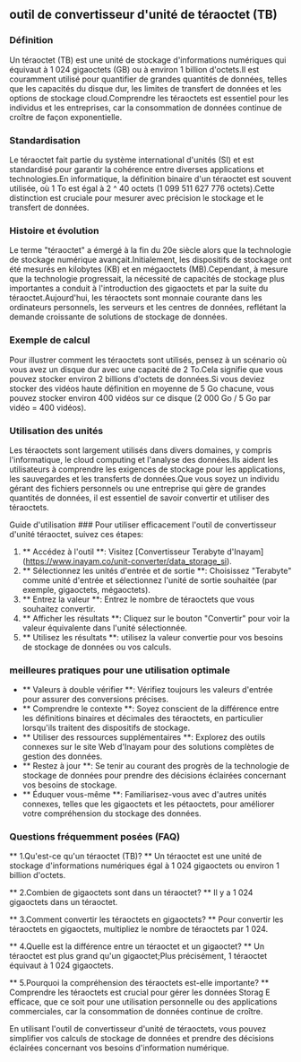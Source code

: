 ## outil de convertisseur d'unité de téraoctet (TB)

### Définition
Un téraoctet (TB) est une unité de stockage d'informations numériques qui équivaut à 1 024 gigaoctets (GB) ou à environ 1 billion d'octets.Il est couramment utilisé pour quantifier de grandes quantités de données, telles que les capacités du disque dur, les limites de transfert de données et les options de stockage cloud.Comprendre les téraoctets est essentiel pour les individus et les entreprises, car la consommation de données continue de croître de façon exponentielle.

### Standardisation
Le téraoctet fait partie du système international d'unités (SI) et est standardisé pour garantir la cohérence entre diverses applications et technologies.En informatique, la définition binaire d'un téraoctet est souvent utilisée, où 1 To est égal à 2 ^ 40 octets (1 099 511 627 776 octets).Cette distinction est cruciale pour mesurer avec précision le stockage et le transfert de données.

### Histoire et évolution
Le terme "téraoctet" a émergé à la fin du 20e siècle alors que la technologie de stockage numérique avançait.Initialement, les dispositifs de stockage ont été mesurés en kilobytes (KB) et en mégaoctets (MB).Cependant, à mesure que la technologie progressait, la nécessité de capacités de stockage plus importantes a conduit à l'introduction des gigaoctets et par la suite du téraoctet.Aujourd'hui, les téraoctets sont monnaie courante dans les ordinateurs personnels, les serveurs et les centres de données, reflétant la demande croissante de solutions de stockage de données.

### Exemple de calcul
Pour illustrer comment les téraoctets sont utilisés, pensez à un scénario où vous avez un disque dur avec une capacité de 2 To.Cela signifie que vous pouvez stocker environ 2 billions d'octets de données.Si vous deviez stocker des vidéos haute définition en moyenne de 5 Go chacune, vous pouvez stocker environ 400 vidéos sur ce disque (2 000 Go / 5 Go par vidéo = 400 vidéos).

### Utilisation des unités
Les téraoctets sont largement utilisés dans divers domaines, y compris l'informatique, le cloud computing et l'analyse des données.Ils aident les utilisateurs à comprendre les exigences de stockage pour les applications, les sauvegardes et les transferts de données.Que vous soyez un individu gérant des fichiers personnels ou une entreprise qui gère de grandes quantités de données, il est essentiel de savoir convertir et utiliser des téraoctets.

Guide d'utilisation ###
Pour utiliser efficacement l'outil de convertisseur d'unité téraoctet, suivez ces étapes:
1. ** Accédez à l'outil **: Visitez [Convertisseur Terabyte d'Inayam] (https://www.inayam.co/unit-converter/data_storage_si).
2. ** Sélectionnez les unités d'entrée et de sortie **: Choisissez "Terabyte" comme unité d'entrée et sélectionnez l'unité de sortie souhaitée (par exemple, gigaoctets, mégaoctets).
3. ** Entrez la valeur **: Entrez le nombre de téraoctets que vous souhaitez convertir.
4. ** Afficher les résultats **: Cliquez sur le bouton "Convertir" pour voir la valeur équivalente dans l'unité sélectionnée.
5. ** Utilisez les résultats **: utilisez la valeur convertie pour vos besoins de stockage de données ou vos calculs.

### meilleures pratiques pour une utilisation optimale
- ** Valeurs à double vérifier **: Vérifiez toujours les valeurs d'entrée pour assurer des conversions précises.
- ** Comprendre le contexte **: Soyez conscient de la différence entre les définitions binaires et décimales des téraoctets, en particulier lorsqu'ils traitent des dispositifs de stockage.
- ** Utiliser des ressources supplémentaires **: Explorez des outils connexes sur le site Web d'Inayam pour des solutions complètes de gestion des données.
- ** Restez à jour **: Se tenir au courant des progrès de la technologie de stockage de données pour prendre des décisions éclairées concernant vos besoins de stockage.
- ** Éduquer vous-même **: Familiarisez-vous avec d'autres unités connexes, telles que les gigaoctets et les pétaoctets, pour améliorer votre compréhension du stockage des données.

### Questions fréquemment posées (FAQ)

** 1.Qu'est-ce qu'un téraoctet (TB)? **
Un téraoctet est une unité de stockage d'informations numériques égal à 1 024 gigaoctets ou environ 1 billion d'octets.

** 2.Combien de gigaoctets sont dans un téraoctet? **
Il y a 1 024 gigaoctets dans un téraoctet.

** 3.Comment convertir les téraoctets en gigaoctets? **
Pour convertir les téraoctets en gigaoctets, multipliez le nombre de téraoctets par 1 024.

** 4.Quelle est la différence entre un téraoctet et un gigaoctet? **
Un téraoctet est plus grand qu'un gigaoctet;Plus précisément, 1 téraoctet équivaut à 1 024 gigaoctets.

** 5.Pourquoi la compréhension des téraoctets est-elle importante? **
Comprendre les téraoctets est crucial pour gérer les données Storag E efficace, que ce soit pour une utilisation personnelle ou des applications commerciales, car la consommation de données continue de croître.

En utilisant l'outil de convertisseur d'unité de téraoctets, vous pouvez simplifier vos calculs de stockage de données et prendre des décisions éclairées concernant vos besoins d'information numérique.